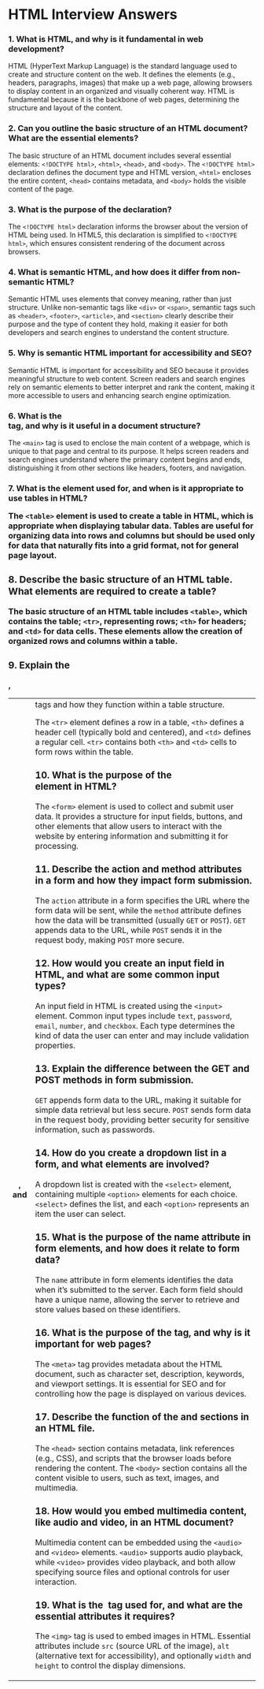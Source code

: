 # HTML Interview Answers

### 1. What is HTML, and why is it fundamental in web development?

HTML (HyperText Markup Language) is the standard language used to create and structure content on the web. It defines the elements (e.g., headers, paragraphs, images) that make up a web page, allowing browsers to display content in an organized and visually coherent way. HTML is fundamental because it is the backbone of web pages, determining the structure and layout of the content.

### 2. Can you outline the basic structure of an HTML document? What are the essential elements?

The basic structure of an HTML document includes several essential elements: `<!DOCTYPE html>`, `<html>`, `<head>`, and `<body>`. The `<!DOCTYPE html>` declaration defines the document type and HTML version, `<html>` encloses the entire content, `<head>` contains metadata, and `<body>` holds the visible content of the page.

### 3. What is the purpose of the <!DOCTYPE html> declaration?

The `<!DOCTYPE html>` declaration informs the browser about the version of HTML being used. In HTML5, this declaration is simplified to `<!DOCTYPE html>`, which ensures consistent rendering of the document across browsers.

### 4. What is semantic HTML, and how does it differ from non-semantic HTML?

Semantic HTML uses elements that convey meaning, rather than just structure. Unlike non-semantic tags like `<div>` or `<span>`, semantic tags such as `<header>`, `<footer>`, `<article>`, and `<section>` clearly describe their purpose and the type of content they hold, making it easier for both developers and search engines to understand the content structure.

### 5. Why is semantic HTML important for accessibility and SEO?

Semantic HTML is important for accessibility and SEO because it provides meaningful structure to web content. Screen readers and search engines rely on semantic elements to better interpret and rank the content, making it more accessible to users and enhancing search engine optimization.

### 6. What is the <main> tag, and why is it useful in a document structure?

The `<main>` tag is used to enclose the main content of a webpage, which is unique to that page and central to its purpose. It helps screen readers and search engines understand where the primary content begins and ends, distinguishing it from other sections like headers, footers, and navigation.

### 7. What is the <table> element used for, and when is it appropriate to use tables in HTML?

The `<table>` element is used to create a table in HTML, which is appropriate when displaying tabular data. Tables are useful for organizing data into rows and columns but should be used only for data that naturally fits into a grid format, not for general page layout.

### 8. Describe the basic structure of an HTML table. What elements are required to create a table?

The basic structure of an HTML table includes `<table>`, which contains the table; `<tr>`, representing rows; `<th>` for headers; and `<td>` for data cells. These elements allow the creation of organized rows and columns within a table.

### 9. Explain the <tr>, <th>, and <td> tags and how they function within a table structure.

The `<tr>` element defines a row in a table, `<th>` defines a header cell (typically bold and centered), and `<td>` defines a regular cell. `<tr>` contains both `<th>` and `<td>` cells to form rows within the table.

### 10. What is the purpose of the <form> element in HTML?

The `<form>` element is used to collect and submit user data. It provides a structure for input fields, buttons, and other elements that allow users to interact with the website by entering information and submitting it for processing.

### 11. Describe the action and method attributes in a form and how they impact form submission.

The `action` attribute in a form specifies the URL where the form data will be sent, while the `method` attribute defines how the data will be transmitted (usually `GET` or `POST`). `GET` appends data to the URL, while `POST` sends it in the request body, making `POST` more secure.

### 12. How would you create an input field in HTML, and what are some common input types?

An input field in HTML is created using the `<input>` element. Common input types include `text`, `password`, `email`, `number`, and `checkbox`. Each type determines the kind of data the user can enter and may include validation properties.

### 13. Explain the difference between the GET and POST methods in form submission.

`GET` appends form data to the URL, making it suitable for simple data retrieval but less secure. `POST` sends form data in the request body, providing better security for sensitive information, such as passwords.

### 14. How do you create a dropdown list in a form, and what elements are involved?

A dropdown list is created with the `<select>` element, containing multiple `<option>` elements for each choice. `<select>` defines the list, and each `<option>` represents an item the user can select.

### 15. What is the purpose of the name attribute in form elements, and how does it relate to form data?

The `name` attribute in form elements identifies the data when it’s submitted to the server. Each form field should have a unique name, allowing the server to retrieve and store values based on these identifiers.

### 16. What is the purpose of the <meta> tag, and why is it important for web pages?

The `<meta>` tag provides metadata about the HTML document, such as character set, description, keywords, and viewport settings. It is essential for SEO and for controlling how the page is displayed on various devices.

### 17. Describe the function of the <head> and <body> sections in an HTML file.

The `<head>` section contains metadata, link references (e.g., CSS), and scripts that the browser loads before rendering the content. The `<body>` section contains all the content visible to users, such as text, images, and multimedia.

### 18. How would you embed multimedia content, like audio and video, in an HTML document?

Multimedia content can be embedded using the `<audio>` and `<video>` elements. `<audio>` supports audio playback, while `<video>` provides video playback, and both allow specifying source files and optional controls for user interaction.

### 19. What is the <img> tag used for, and what are the essential attributes it requires?

The `<img>` tag is used to embed images in HTML. Essential attributes include `src` (source URL of the image), `alt` (alternative text for accessibility), and optionally `width` and `height` to control the display dimensions.

